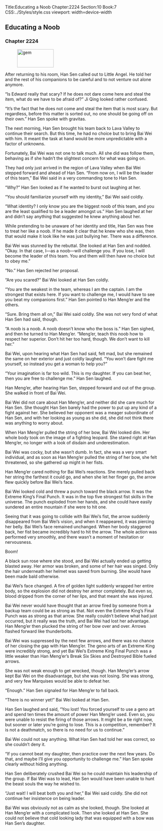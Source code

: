 Title:Educating a Noob 
Chapter:2224 
Section:10 
Book:7 
CSS:../Styles/style.css 
viewport: width=device-width
  
## Educating a Noob
### Chapter 2224
  
<figure>
	<img src="../Images/gem.gif" alt="gem" id="gem" width="120" height="60" />
</figure>
  

  
After returning to his room, Han Sen called out to Little Angel. He told her and the rest of his companions to be careful and to not venture out alone anymore.

“Is Edward really that scary? If he does not dare come here and steal the item, what do we have to be afraid of?” Ji Qing looked rather confused.

“It’s the fact that he does not come and steal the item that is most scary. But regardless, before this matter is sorted out, no one should be going off on their own.” Han Sen spoke with gravitas.

The next morning, Han Sen brought his team back to Lava Valley to continue their search. But this time, he had no choice but to bring Bai Wei with him. It meant the task at hand would be more unpredictable with a factor of unknowns.

Fortunately, Bai Wei was not one to talk much. All she did was follow them, behaving as if she hadn’t the slightest concern for what was going on.

They had only just arrived in the region of Lava Valley when Bai Wei stepped forward and ahead of Han Sen. “From now on, I will be the leader of this team,” Bai Wei said in a very commanding tone to Han Sen.

“Why?” Han Sen looked as if he wanted to burst out laughing at her.

“You should familiarize yourself with my identity,” Bai Wei said coldly.

“What identity? I only know you are the biggest noob of this team, and you are the least qualified to be a leader amongst us.” Han Sen laughed at her and didn’t say anything that suggested he knew anything about her.

While pretending to be unaware of her identity and title, Han Sen was free to treat her like a noob. If he made it clear that he knew who she was, then that would make it look like he was just bullying her. There was a difference.

Bai Wei was stunned by the rebuttal. She looked at Han Sen and nodded. “Okay. In that case, I—as a noob—will challenge you. If you lose, I will become the leader of this team. You and them will then have no choice but to obey me.”

“No.” Han Sen rejected her proposal.

“Are you scared?” Bai Wei looked at Han Sen coldly.

“You are the weakest in the team, whereas I am the captain. I am the strongest that exists here. If you want to challenge me, I would have to see you beat my companions first.” Han Sen pointed to Han Meng’er and the others.

“Sure. Bring them all on,” Bai Wei said coldly. She was not very fond of what Han Sen had said, though.

“A noob is a noob. A noob doesn’t know who the boss is.” Han Sen sighed, and then he turned to Han Meng’er. “Meng’er, teach this noob how to respect her superior. Don’t hit her too hard, though. We don’t want to kill her.”

Bai Wei, upon hearing what Han Sen had said, felt mad, but she remained the same on her exterior and just coldly laughed. “You won’t dare fight me yourself, so instead you get a woman to help you?”

“Your imagination is far too wild. This is my daughter. If you can beat her, then you are free to challenge me.” Han Sen laughed.

Han Meng’er, after hearing Han Sen, stepped forward and out of the group. She walked in front of Bai Wei.

Bai Wei did not care about Han Meng’er, and neither did she care much for Han Sen. She thought Han Sen barely had the power to put up any kind of a fight against her. She believed her opponent was a meager subordinate of Han Sen, and with her looking as young as she did, she did not think there was anything to worry about.

When Han Meng’er pulled the string of her bow, Bai Wei looked dim. Her whole body took on the image of a fighting leopard. She stared right at Han Meng’er, no longer with a look of disdain and underestimation.

Bai Wei was cocky, but she wasn’t dumb. In fact, she was a very smart individual, and as soon as Han Meng’er pulled the string of her bow, she felt threatened, so she gathered up might in her fists.

Han Meng’er cared nothing for Bai Wei’s reactions. She merely pulled back her string the farthest it could go, and when she let her finger go, the arrow flew quickly before Bai Wei’s face.

Bai Wei looked cold and threw a punch toward the black arrow. It was the Extreme King’s Final Punch. It was in the top five strongest fist skills in the universe. The punch exploded from her hands, and she could have easily sundered an entire mountain if she were to hit one.

Seeing that it was going to collide with Bai Wei’s fist, the arrow suddenly disappeared from Bai Wei’s vision, and when it reappeared, it was piercing her belly. Bai Wei’s face remained unchanged. When her body staggered back, her fist became incredibly hard to hit the arrow. The whole action was performed very smoothly, and there wasn’t a moment of hesitation or nervousness.

Boom!

A black sun rose where she stood, and Bai Wei actually ended up getting blasted away. Her armor was broken, and some of her hair was singed. Only the hair underneath her helmet was saved from burning. She would have been made bald otherwise.

Bai Wei’s face changed. A fire of golden light suddenly wrapped her entire body, so the explosion did not destroy her armor completely. But even so, blood dripped from the corner of her lips, and that meant she was injured.

Bai Wei never would have thought that an arrow fired by someone from a backup team could be as strong as that. Not even the Extreme King’s Final Punch was as strong as that arrow. She really couldn’t believe what had just occurred, but it really was the truth, and Bai Wei had lost her advantage. Han Meng’er then plucked the string of her bow over and over. Arrows flashed forward like thunderbolts.

Bai Wei was suppressed by the next few arrows, and there was no chance of her closing the gap with Han Meng’er. The geno arts of an Extreme King were incredibly strong, and yet Bai Wei’s Extreme King Final Punch was a little weaker than Han Meng’er’s Break Six Skies and Destroyed Bible fueled arrows.

She was not weak enough to get wrecked, though. Han Meng’er’s arrow kept Bai Wei on the disadvantage, but she was not losing. She was strong, and very few Marquises would be able to defeat her.

“Enough.” Han Sen signaled for Han Meng’er to fall back.

“There is no winner yet!” Bai Wei looked at Han Sen.

Han Sen laughed and said, “You lost! You forced yourself to use a geno art and spend ten times the amount of power Han Meng’er used. Even so, you were unable to resist the firing of those arrows. It might be a tie right now, but sooner or later you’re going to lose. This is a competition, remember? It is not a deathmatch, so there is no need for us to continue.”

Bai Wei could not say anything. What Han Sen had told her was correct, so she couldn’t deny it.

“If you cannot beat my daughter, then practice over the next few years. Do that, and maybe I’ll give you opportunity to challenge me.” Han Sen spoke clearly without hiding anything.

Han Sen deliberately crushed Bai Wei so he could maintain his leadership of the group. If Bai Wei was to lead, Han Sen would have been unable to hunt the beast souls the way he wished to.

“Just wait! I will beat both you and her,” Bai Wei said coldly. She did not continue her insistence on being leader.

Bai Wei was obviously not as calm as she looked, though. She looked at Han Meng’er with a complicated look. Then she looked at Han Sen. She could not believe that cold looking lady that was equipped with a bow was Han Sen’s daughter.